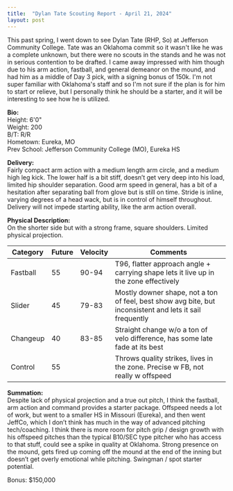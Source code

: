 ```yaml
---
title:  "Dylan Tate Scouting Report - April 21, 2024"
layout: post
---
```


This past spring, I went down to see Dylan Tate (RHP, So) at Jefferson Community College. Tate was an Oklahoma commit so it wasn't like he was a complete unknown, but there were no scouts in the stands and he was not in serious contention to be drafted. I came away impressed with him though due to his arm action, fastball, and general demeanor on the mound, and had him as a middle of Day 3 pick, with a signing bonus of 150k. I'm not super familiar with Oklahoma's staff and so I'm not sure if the plan is for him to start or relieve, but I personally think he should be a starter, and it will be interesting to see how he is utilized.

**Bio:**  
Height: 6'0"  
Weight: 200  
B/T: R/R  
Hometown: Eureka, MO  
Prev School: Jefferson Community College (MO), Eureka HS  
  
**Delivery:**   
Fairly compact arm action with a medium length arm circle, and a medium high leg kick. The lower half is a bit stiff, doesn’t get very deep into his load, limited hip shoulder separation. Good arm speed in general, has a bit of a hesitation after separating ball from glove but is still on time. Stride is inline, varying degrees of a head wack, but is in control of himself throughout. Delivery will not impede starting ability, like the arm action overall.  

**Physical Description:**  
On the shorter side but with a strong frame, square shoulders. Limited physical projection.  
  
| Category | Future | Velocity | Comments |
|----------|--------|----------|----------|
| Fastball | 55     | 90-94    | T96, flatter approach angle + carrying shape lets it live up in the zone effectively |
| Slider   | 45     | 79-83    | Mostly downer shape, not a ton of feel, best show avg bite, but inconsistent and lets it sail frequently |
| Changeup | 40     | 83-85    | Straight change w/o a ton of velo difference, has some late fade at its best |
| Control  | 55     |          | Throws quality strikes, lives in the zone. Precise w FB, not really w offspeed |

**Summation:**  
Despite lack of physical projection and a true out pitch, I think the fastball, arm action and command provides a starter package. Offspeed needs a lot of work, but went to a smaller HS in Missouri (Eureka), and then went JeffCo, which I don’t think has much in the way of advanced pitching tech/coaching. I think there is more room for pitch grip / design growth with his offspeed pitches than the typical B10/SEC type pitcher who has access to that stuff, could see a spike in quality at Oklahoma. Strong presence on the mound, gets fired up coming off the mound at the end of the inning but doesn’t get overly emotional while pitching. Swingman / spot starter potential.    

Bonus: $150,000  
